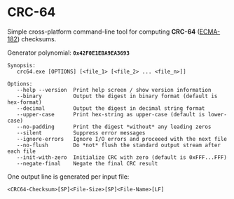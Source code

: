 CRC-64
======

Simple cross-platform command-line tool for computing **CRC-64** ([ECMA-182](https://www.ecma-international.org/wp-content/uploads/ECMA-182_1st_edition_december_1992.pdf)) checksums.

Generator polynomial: **`0x42F0E1EBA9EA3693`**

```
Synopsis:
   crc64.exe [OPTIONS] [<file_1> [<file_2> ... <file_n>]]

Options:
   --help --version  Print help screen / show version information
   --binary          Output the digest in binary format (default is hex-format)
   --decimal         Output the digest in decimal string format
   --upper-case      Print hex-string as upper-case (default is lower-case)
   --no-padding      Print the digest *without* any leading zeros
   --silent          Suppress error messages
   --ignore-errors   Ignore I/O errors and proceeed with the next file
   --no-flush        Do *not* flush the standard output stream after each file
   --init-with-zero  Initialize CRC with zero (default is 0xFFF...FFF)
   --negate-final    Negate the final CRC result
```

One output line is generated per input file:
```
<CRC64-Checksum>[SP]<File-Size>[SP]<File-Name>[LF]
```
